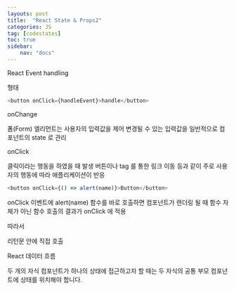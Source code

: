 ```yaml
---
layouts: post
title:  "React State & Props2"
categories: JS
tag: [codestates]
toc: true
sidebar:
    nav: "docs"
---
```


React Event handling

형태
```js
<button onClick={handleEvent}>handle</button>
```

onChange

폼(Form) 엘리먼트는 사용자의 입력값을 제어
변경될 수 있는 입력값을 일반적으로 컴포넌트의 state 로 관리

onClick

클릭이라는 행동을 하였을 때 발생
버튼이나 <a> tag 를 통한 링크 이동 등과 같이 주로 사용자의 행동에 따라 애플리케이션이 반응

```js
<button onClick={() => alert(name)}>Button</button>
```
onClick 이벤트에 alert(name) 함수를 바로 호출하면 컴포넌트가 렌더링 될 때 함수 자체가 아닌 함수 호출의 결과가 onClick 에 적용

따라서

리턴문 안에 직접 호출


React 데이터 흐름

두 개의 자식 컴포넌트가 하나의 상태에 접근하고자 할 때는 두 자식의 공통 부모 컴포넌트에 상태를 위치해야 합니다.